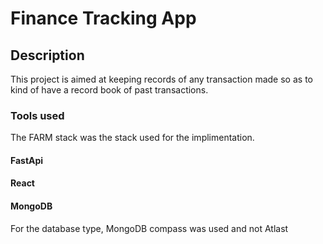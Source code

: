 # Finance Tracking App

## Description
This project is aimed at keeping records of any transaction made so as to kind of have a record book of past transactions.

### Tools used
The FARM stack was the stack used for the implimentation.

#### FastApi


#### React


#### MongoDB
For the database type, MongoDB compass was used and not Atlast